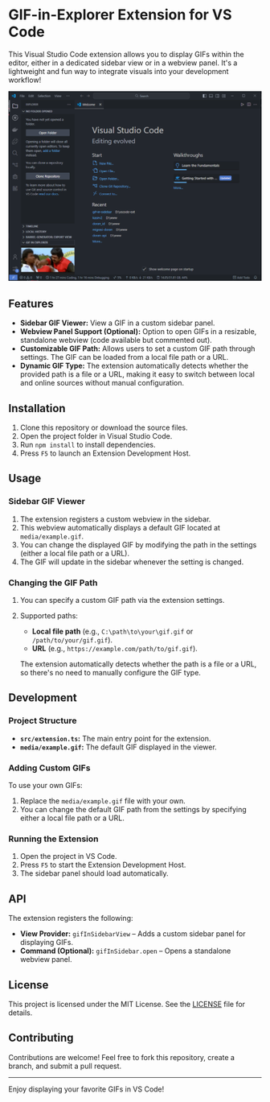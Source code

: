 # GIF-in-Explorer Extension for VS Code

This Visual Studio Code extension allows you to display GIFs within the editor, either in a dedicated sidebar view or in a webview panel. It's a lightweight and fun way to integrate visuals into your development workflow!

![Alt text](./Screenshot.png)

## Features

- **Sidebar GIF Viewer:** View a GIF in a custom sidebar panel.
- **Webview Panel Support (Optional):** Option to open GIFs in a resizable, standalone webview (code available but commented out).
- **Customizable GIF Path:** Allows users to set a custom GIF path through settings. The GIF can be loaded from a local file path or a URL.
- **Dynamic GIF Type:** The extension automatically detects whether the provided path is a file or a URL, making it easy to switch between local and online sources without manual configuration.

## Installation

1. Clone this repository or download the source files.
2. Open the project folder in Visual Studio Code.
3. Run `npm install` to install dependencies.
4. Press `F5` to launch an Extension Development Host.

## Usage

### Sidebar GIF Viewer

1. The extension registers a custom webview in the sidebar.
2. This webview automatically displays a default GIF located at `media/example.gif`.
3. You can change the displayed GIF by modifying the path in the settings (either a local file path or a URL).
4. The GIF will update in the sidebar whenever the setting is changed.

### Changing the GIF Path

1. You can specify a custom GIF path via the extension settings.
2. Supported paths:

   - **Local file path** (e.g., `C:\path\to\your\gif.gif` or `/path/to/your/gif.gif`).
   - **URL** (e.g., `https://example.com/path/to/gif.gif`).

   The extension automatically detects whether the path is a file or a URL, so there's no need to manually configure the GIF type.

## Development

### Project Structure

- **`src/extension.ts`:** The main entry point for the extension.
- **`media/example.gif`:** The default GIF displayed in the viewer.

### Adding Custom GIFs

To use your own GIFs:

1. Replace the `media/example.gif` file with your own.
2. You can change the default GIF path from the settings by specifying either a local file path or a URL.

### Running the Extension

1. Open the project in VS Code.
2. Press `F5` to start the Extension Development Host.
3. The sidebar panel should load automatically.

## API

The extension registers the following:

- **View Provider:** `gifInSidebarView` – Adds a custom sidebar panel for displaying GIFs.
- **Command (Optional):** `gifInSidebar.open` – Opens a standalone webview panel.

## License

This project is licensed under the MIT License. See the [LICENSE](LICENSE) file for details.

## Contributing

Contributions are welcome! Feel free to fork this repository, create a branch, and submit a pull request.

---

Enjoy displaying your favorite GIFs in VS Code!
